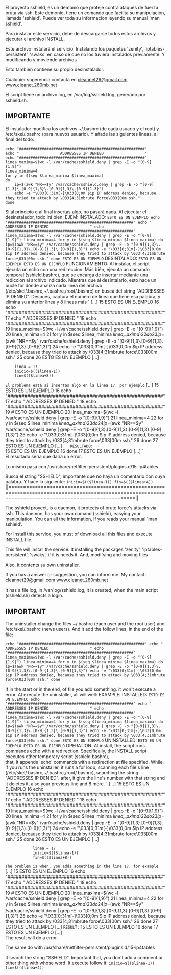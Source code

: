 El proyecto sshield, es un demonio que proteje contra ataques de fuerza bruta via ssh. Este demonio, tiene un comando que facilita su manipulación, llamada
'sshield'. Puede ver toda su informacion leyendo su manual 'man sshield'.

Para instalar este servicio, debe de descargarse todos estos archivos y ejecutar el archivo INSTALL.

Este archivo instalará el servicio. Instalando los paquetes 'zenity', 'iptables-persistent', 'swaks' en caso de que no los tuviera instalados previamente. Y modificando y moviendo archivos

Esto también contiene su propio desinstalador.

Cualquier sugerencia contacta en <cleannet29@gmail.com> www.cleanet.260mb.net

El script tiene un archivo log, en /var/log/sshield.log, generado por sshield.sh.

## IMPORTANTE

El instalador modifica los archivos ~/.bashrc (de cada usuario y el root) y /etc/skel/.bashrc (para nuevos usuario). Y añade las siguientes lineas, al final del todo:


	echo "#######################################################"
	echo "                  ADDRESSES IP DENIED                  "
	echo "#######################################################"
	linea_maxima=$(wc -l /var/cache/sshield.deny | grep -E -o "[0-9]{1,9}")
	linea_minima=4
	for y in $(seq $linea_minima $linea_maxima)
	do
		ip=$(awk "NR==$y" /var/cache/sshield.deny | grep -E -o "[0-9]{1,3}\.[0-9]{1,3}\.[0-9]{1,3}\.[0-9]{1,3}")
		echo -e "\033[0;31m[-]\033[0;0m $ip IP address denied, because they tried to attack by \033[4;31mbrute force\033[00m ssh."
	done


Si al principio o al final insertas algo, no pasará nada. Al ejecutar el desinstalador, todo irá bien:
	EJEM:
		INSTALADO:
`
			ESTO ES UN EJEMPLO
			echo "#######################################################"
			echo "                  ADDRESSES IP DENIED                  "
			echo "#######################################################"
			linea_maxima=$(wc -l /var/cache/sshield.deny | grep -E -o "[0-9]{1,9}")
			linea_minima=4
			for y in $(seq $linea_minima $linea_maxima)
			do
			        ip=$(awk "NR==$y" /var/cache/sshield.deny | grep -E -o "[0-9]{1,3}\.[0-9]{1,3}\.[0-9]{1,3}\.[0-9]{1,3}")
			        echo -e "\033[0;31m[-]\033[0;0m $ip IP address denied, because they tried to attack by \033[4;31mbrute force\033[00m ssh."
			done
			ESTO ES UN EJEMPLO
`
		DESINTALADO:
`
                        ESTO ES UN EJEMPLO
                        ESTO ES UN EJEMPLO
`
	FUNCIONAMIENTO:
		Al instalar, el script ejecuta un echo con una redireccion. Más bién, ejecuta un comando temporal (sshield.bashrc),
		que se encarga de insertar mediante una rediccion al archivo indicado.
		Mientras que al desintalarlo, esto hace un bucle for donde analiza cada linea del archivo (/etc/skel/.bashrc,~/.bashrc,/root/.bashrc) en busca del string "ADDRESSES IP DENIED".
		Después, captura el numero de linea que tiene esa palabra, y elimina su anterior linea y 8 lineas más
`
		[...]
              15  ESTO ES UN EJEMPLO
              16  echo "#######################################################"
              17  echo "                  ADDRESSES IP DENIED                  "
              18  echo "#######################################################"
              19  linea_maxima=$(wc -l /var/cache/sshield.deny | grep -E -o "[0-9]{1,9}")
              20  linea_minima=4
              21  for y in $(seq $linea_minima $linea_maxima)
              22  do
	      23          ip=$(awk "NR==$y" /var/cache/sshield.deny | grep -E -o "[0-9]{1,3}\.[0-9]{1,3}\.[0-9]{1,3}\.[0-9]{1,3}")
              24          echo -e "\033[0;31m[-]\033[0;0m $ip IP address denied, because they tried to attack by \033[4;31mbrute force\033[00m ssh."
              25  done
              26  ESTO ES UN EJEMPLO
		[...]
		
		linea = 17
		inicio=$(($linea-1))
		fin=$(($linea+8))
`
		El problema está si insertas algo en la linea 17, por ejemplo
`
                [...]
              15  ESTO ES UN EJEMPLO
              16  echo "#######################################################"
              17  echo "                  ADDRESSES IP DENIED                  "
              18  echo "#######################################################"
              19  # ESTO ES UN EJEMPLO
              20  linea_maxima=$(wc -l /var/cache/sshield.deny | grep -E -o "[0-9]{1,9}")
              21  linea_minima=4
              22  for y in $(seq $linea_minima $linea_maxima)
              23  do
              24          ip=$(awk "NR==$y" /var/cache/sshield.deny | grep -E -o "[0-9]{1,3}\.[0-9]{1,3}\.[0-9]{1,3}\.[0-9]{1,3}")
              25          echo -e "\033[0;31m[-]\033[0;0m $ip IP address denied, because they tried to attack by \033[4;31mbrute force\033[00m ssh."
              26  done
              27  ESTO ES UN EJEMPLO
                [...]
`	
	RESULTADO:
`	
              15  ESTO ES UN EJEMPLO
              16  done
              17  ESTO ES UN EJEMPLO
                [...]
`		
	El resultado sería que daría un error.

Lo mismo pasa con /usr/share/netfilter-persistent/plugins.d/15-ip4tables

Busca el string "SSHIELD", importante que no haya un comentario con cuya palabra. Y hace lo siguiente:
`
inicio=$(($linea-1))
fin=$(($linea+4))
`
||=======================================================================================================================================================||


The sshield proyect, is a daemon, it protects of brute force's attacks via ssh. This daemon, has your own comand (sshield), easying your manipulation.
You can all the information, if you reads your manual 'man sshield'.

For install this service, you must of download all this files and execute INSTALL file.

This file will install the service. It installing the packages 'zenity', 'iptables-persistent', 'swaks', if it is needs it. And, modifying and moving files

Also, it contents su own uninstaller.

If you has a answer or suggestion, you can inform me.
My contact: <cleannet29@gmail.com> www.cleanet.260mb.net

It has a file log, in /var/log/sshield.log, it is created, when the main script (sshield.sh) detects a login.

## IMPORTANT

The uninstaller change the files ~/.bashrc (each user and the root user) and /etc/skel/.bashrc (news users). And it add the follow lines, in the end of the file:

`
	echo "#######################################################"
	echo "                  ADDRESSES IP DENIED                  "
	echo "#######################################################"
	linea_maxima=$(wc -l /var/cache/sshield.deny | grep -E -o "[0-9]{1,9}")
	linea_minima=4
	for y in $(seq $linea_minima $linea_maxima)
	do
		ip=$(awk "NR==$y" /var/cache/sshield.deny | grep -E -o "[0-9]{1,3}\.[0-9]{1,3}\.[0-9]{1,3}\.[0-9]{1,3}")
		echo -e "\033[0;31m[-]\033[0;0m $ip IP address denied, because they tried to attack by \033[4;31mbrute force\033[00m ssh."
	done
`

If in the start or in the end, of file you add something. it won't execute a error. At execute the uninstaller, all will well:
        EXAMPLE:
                INSTALLED:
`
                        ESTO ES UN EJEMPLO
                        echo "#######################################################"
                        echo "                  ADDRESSES IP DENIED                  "
                        echo "#######################################################"
                        linea_maxima=$(wc -l /var/cache/sshield.deny | grep -E -o "[0-9]{1,9}")
                        linea_minima=4
                        for y in $(seq $linea_minima $linea_maxima)
                        do
                                ip=$(awk "NR==$y" /var/cache/sshield.deny | grep -E -o "[0-9]{1,3}\.[0-9]{1,3}\.[0-9]{1,3}\.[0-9]{1,3}")
                                echo -e "\033[0;31m[-]\033[0;0m $ip IP address denied, because they tried to attack by \033[4;31mbrute force\033[00m ssh."
                        done
                        ESTO ES UN EJEMPLO
`
                UNINSTALLED:
`
                        ESTO ES UN EJEMPLO
                        ESTO ES UN EJEMPLO
`
        OPERATION:
	        At install, the script runs commands echo with a redirection. Specifically, the INSTALL script executes other temporary script (sshield.bashrc),        
                that, it appends 'echo' commands with a redirection at file specified.
                While, if you runs the uninstaller, it runs a for loop, scanning each file's line (/etc/skel/.bashrc,~/.bashrc,/root/.bashrc), searching the string "ADDRESSES IP DENIED".
                after, it give the line's number with that string and it deletes it, also your previous line and 8 more.
`
                [...]
              15  ESTO ES UN EJEMPLO
              16  echo "#######################################################"
              17  echo "                  ADDRESSES IP DENIED                  "
              18  echo "#######################################################"
              19  linea_maxima=$(wc -l /var/cache/sshield.deny | grep -E -o "[0-9]{1,9}")
              20  linea_minima=4
              21  for y in $(seq $linea_minima $linea_maxima)
              22  do
              23          ip=$(awk "NR==$y" /var/cache/sshield.deny | grep -E -o "[0-9]{1,3}\.[0-9]{1,3}\.[0-9]{1,3}\.[0-9]{1,3}")
              24          echo -e "\033[0;31m[-]\033[0;0m $ip IP address denied, because they tried to attack by \033[4;31mbrute force\033[00m ssh."
              25  done
              26  ESTO ES UN EJEMPLO
                [...]

                linea = 17
                inicio=$(($linea-1))
                fin=$(($linea+8))
`
		The problem is when, you adds something in the line 17, for example
`
                [...]
              15  ESTO ES UN EJEMPLO
              16  echo "#######################################################"
              17  echo "                  ADDRESSES IP DENIED                  "
              18  echo "#######################################################"
              19  # ESTO ES UN EJEMPLO
              20  linea_maxima=$(wc -l /var/cache/sshield.deny | grep -E -o "[0-9]{1,9}")
              21  linea_minima=4
              22  for y in $(seq $linea_minima $linea_maxima)
              23  do
              24          ip=$(awk "NR==$y" /var/cache/sshield.deny | grep -E -o "[0-9]{1,3}\.[0-9]{1,3}\.[0-9]{1,3}\.[0-9]{1,3}")
              25          echo -e "\033[0;31m[-]\033[0;0m $ip IP address denied, because they tried to attack by \033[4;31mbrute force\033[00m ssh."
              26  done
              27  ESTO ES UN EJEMPLO
                [...]
`
        RESULT:
`
              15  ESTO ES UN EJEMPLO
              16  done
              17  ESTO ES UN EJEMPLO
                [...]
`		
        The result will do a error.

The same do with /usr/share/netfilter-persistent/plugins.d/15-ip4tables

It search the string "SSHIELD". Important that, you don't add a comment or other thing with whose word.
It execute follow it:
`
inicio=$(($linea-1))
fin=$(($linea+4))
`
